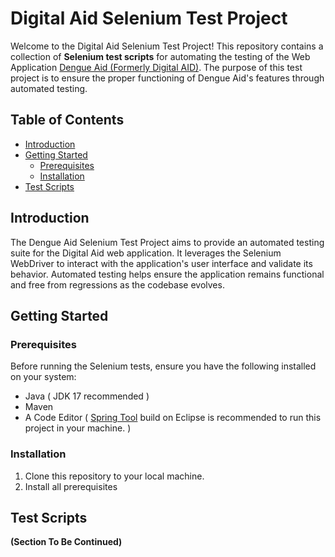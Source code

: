 # Digital Aid Selenium Test Project

Welcome to the Digital Aid Selenium Test Project! This repository contains a collection of **Selenium test scripts** for automating the testing of the Web Application [Dengue Aid (Formerly Digital AID)](https://digital-aid.ahmedmanan.com). The purpose of this test project is to ensure the proper functioning of Dengue Aid's features through automated testing.

## Table of Contents

- [Introduction](#introduction)
- [Getting Started](#getting-started)
  - [Prerequisites](#prerequisites)
  - [Installation](#installation)
- [Test Scripts](#test-scripts)

## Introduction

The Dengue Aid Selenium Test Project aims to provide an automated testing suite for the Digital Aid web application. It leverages the Selenium WebDriver to interact with the application's user interface and validate its behavior. Automated testing helps ensure the application remains functional and free from regressions as the codebase evolves.

## Getting Started

### Prerequisites

Before running the Selenium tests, ensure you have the following installed on your system:

- Java ( JDK 17 recommended )
- Maven
- A Code Editor ( [Spring Tool](https://spring.io/tools) build on Eclipse is recommended to run this project in your machine. )

### Installation

1. Clone this repository to your local machine.
2. Install all prerequisites

## Test Scripts

**(Section To Be Continued)**

